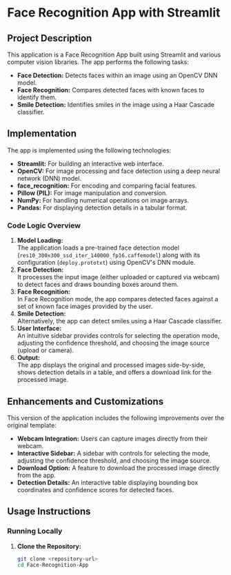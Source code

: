# Face Recognition App with Streamlit

## Project Description
This application is a Face Recognition App built using Streamlit and various computer vision libraries. The app performs the following tasks:
- **Face Detection:** Detects faces within an image using an OpenCV DNN model.
- **Face Recognition:** Compares detected faces with known faces to identify them.
- **Smile Detection:** Identifies smiles in the image using a Haar Cascade classifier.

## Implementation
The app is implemented using the following technologies:
- **Streamlit:** For building an interactive web interface.
- **OpenCV:** For image processing and face detection using a deep neural network (DNN) model.
- **face_recognition:** For encoding and comparing facial features.
- **Pillow (PIL):** For image manipulation and conversion.
- **NumPy:** For handling numerical operations on image arrays.
- **Pandas:** For displaying detection details in a tabular format.

### Code Logic Overview
1. **Model Loading:**  
   The application loads a pre-trained face detection model (`res10_300x300_ssd_iter_140000_fp16.caffemodel`) along with its configuration (`deploy.prototxt`) using OpenCV's DNN module.
2. **Face Detection:**  
   It processes the input image (either uploaded or captured via webcam) to detect faces and draws bounding boxes around them.
3. **Face Recognition:**  
   In Face Recognition mode, the app compares detected faces against a set of known face images provided by the user.
4. **Smile Detection:**  
   Alternatively, the app can detect smiles using a Haar Cascade classifier.
5. **User Interface:**  
   An intuitive sidebar provides controls for selecting the operation mode, adjusting the confidence threshold, and choosing the image source (upload or camera).
6. **Output:**  
   The app displays the original and processed images side-by-side, shows detection details in a table, and offers a download link for the processed image.

## Enhancements and Customizations
This version of the application includes the following improvements over the original template:
- **Webcam Integration:** Users can capture images directly from their webcam.
- **Interactive Sidebar:** A sidebar with controls for selecting the mode, adjusting the confidence threshold, and choosing the image source.
- **Download Option:** A feature to download the processed image directly from the app.
- **Detection Details:** An interactive table displaying bounding box coordinates and confidence scores for detected faces.

## Usage Instructions

### Running Locally
1. **Clone the Repository:**
   ```bash
   git clone <repository-url>
   cd Face-Recognition-App
